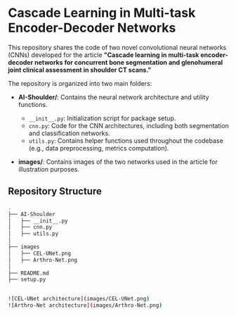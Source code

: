 # Cascade Learning in Multi-task Encoder-Decoder Networks

This repository shares the code of two novel convolutional neural networks (CNNs) developed for the article **"Cascade learning in multi-task encoder-decoder networks for concurrent bone segmentation and glenohumeral joint clinical assessment in shoulder CT scans."**

The repository is organized into two main folders:

- **AI-Shoulder/**: Contains the neural network architecture and utility functions.
  - `__init__.py`: Initialization script for package setup.
  - `cnn.py`: Code for the CNN architectures, including both segmentation and classification networks.
  - `utils.py`: Contains helper functions used throughout the codebase (e.g., data preprocessing, metrics computation).
  
- **images/**: Contains images of the two networks used in the article for illustration purposes.

## Repository Structure

```bash
.
├── AI-Shoulder
│   ├── __init__.py
│   ├── cnn.py
│   ├── utils.py
│
├── images
│   ├── CEL-UNet.png
│   ├── Arthro-Net.png
│
├── README.md
├── setup.py
    

![CEL-UNet architecture](images/CEL-UNet.png)
![Arthro-Net architecture](images/Arthro-Net.png)


